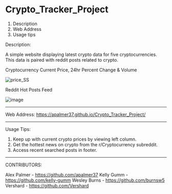 # Crypto_Tracker_Project
1. Description 
2. Web Address
3. Usage tips 


Description: 

A simple website displaying latest crypto data for five cryptocurrencies. This data is paired with reddit posts related to crypto.

Cryptocurrency Current Price, 24hr Percent Change & Volume



![price_SS](https://user-images.githubusercontent.com/84284815/126081972-8d1458f1-a186-4753-8d05-c7fcf4795445.png)

Reddit Hot Posts Feed 



![image](https://user-images.githubusercontent.com/84284815/126082027-8f8ee3a7-1331-41a9-9579-65d13d574894.png)


_____________________________________________________________________________________________________________________

Web Address: https://apalmer37.github.io/Crypto_Tracker_Project/
_____________________________________________________________________________________________________________________


Usage Tips: 
1. Keep up with current crypto prices by viewing left column. 
2. Get the hottest news on crypto from the r/Cryptocurrency subreddit.
3. Access recent searched posts in footer. 
_____________________________________________________________________________________________________________________

CONTRIBUTORS:

Alex Palmer - https://github.com/apalmer37
Kelly Gumm - https://github.com/kelly-gumm
Wesley Burns - https://github.com/burnsw5
Vershard - https://github.com/Vershard
